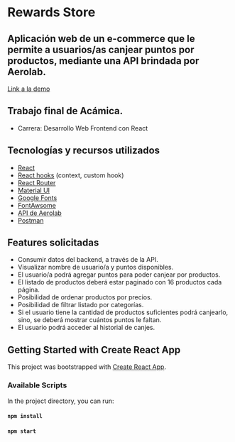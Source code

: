 # Rewards Store

## Aplicación web de un e-commerce que le permite a usuarios/as canjear puntos por productos, mediante una API brindada por Aerolab.

[Link a la demo](https://agostinaarevalojaube.github.io/rewards-store/#/)

## Trabajo final de Acámica.

-   Carrera: Desarrollo Web Frontend con React

## Tecnologías y recursos utilizados

-   [React](https://reactjs.org/)
-   [React hooks](https://reactjs.org/docs/hooks-intro.html) (context, custom hook)
-   [React Router](https://reactrouter.com/web/guides/quick-start)
-   [Material UI](https://material-ui.com/)
-   [Google Fonts](https://fonts.google.com/)
-   [FontAwsome](https://fontawesome.com/)
-   [API de Aerolab](https://aerolabchallenge.docs.apiary.io/)
-   [Postman](https://www.postman.com/)

## Features solicitadas

-   Consumir datos del backend, a través de la API.
-   Visualizar nombre de usuario/a y puntos disponibles.
-   El usuario/a podrá agregar puntos para poder canjear por productos.
-   El listado de productos deberá estar paginado con 16 productos cada página.
-   Posibilidad de ordenar productos por precios.
-   Posibilidad de filtrar listado por categorías.
-   Si el usuario tiene la cantidad de productos suficientes podrá canjearlo, sino, se deberá mostrar cuántos puntos le faltan.
-   El usuario podrá acceder al historial de canjes.

## Getting Started with Create React App

This project was bootstrapped with [Create React App](https://github.com/facebook/create-react-app).

### Available Scripts

In the project directory, you can run:

#### `npm install`

#### `npm start`
